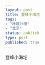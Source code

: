```yaml
--- 
layout: post
title: 登峰小海坨
tags: 
- "咔嚓咔嚓"
- "北京"
status: publish
type: post
published: true
---
```

登峰小海坨